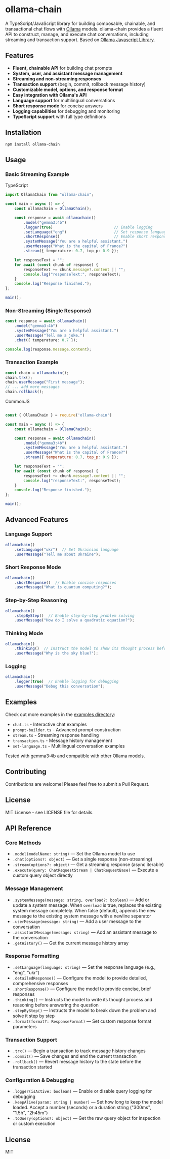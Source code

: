 # ollama-chain

A TypeScript/JavaScript library for building composable, chainable, and transactional chat flows with [Ollama](https://ollama.com/) models. ollama-chain provides a fluent API to construct, manage, and execute chat conversations, including streaming and transaction support. Based on [Ollama Javascript Library](https://www.npmjs.com/package/ollama).

## Features

- **Fluent, chainable API** for building chat prompts
- **System, user, and assistant message management**
- **Streaming and non-streaming responses**
- **Transaction support** (begin, commit, rollback message history)
- **Customizable model, options, and response format**
- **Easy integration with Ollama's API**
- **Language support** for multilingual conversations
- **Short response mode** for concise answers
- **Logging capabilities** for debugging and monitoring
- **TypeScript support** with full type definitions

## Installation

```
npm install ollama-chain
```

## Usage

### Basic Streaming Example

TypeScript

```typescript
import OllamaChain from "ollama-chain";

const main = async () => {
    const ollamachain = OllamaChain();

    const response = await ollamachain()
        .model("gemma3:4b")
        .logger(true)                           // Enable logging
        .setLanguage("eng")                     // Set response language
        .shortResponse()                        // Enable short response mode
        .systemMessage("You are a helpful assistant.")
        .userMessage("What is the capital of France?")
        .stream({ temperature: 0.7, top_p: 0.9 });

    let responseText = "";
    for await (const chunk of response) {
        responseText += chunk.message?.content || "";
        console.log("responseText:", responseText);
    }
    console.log("Response finished.");
};

main();
```

### Non-Streaming (Single Response)

```typescript
const response = await ollamachain()
    .model("gemma3:4b")
    .systemMessage("You are a helpful assistant.")
    .userMessage("Tell me a joke.")
    .chat({ temperature: 0.7 });

console.log(response.message.content);
```

### Transaction Example

```typescript
const chain = ollamachain();
chain.trx();
chain.userMessage("First message");
// ... add more messages
chain.rollback();
```

CommonJS

```javascript

const { OllamaChain } = require('ollama-chain')

const main = async () => {
    const ollamachain = OllamaChain();

    const response = await ollamachain()
        .model("gemma3:4b")
        .systemMessage("You are a helpful assistant.")
        .userMessage("What is the capital of France?")
        .stream({ temperature: 0.7, top_p: 0.9 });

    let responseText = "";
    for await (const chunk of response) {
        responseText += chunk.message?.content || "";
        console.log("responseText:", responseText);
    }
    console.log("Response finished.");
};

main();
```

## Advanced Features

### Language Support
```typescript
ollamachain()
    .setLanguage("ukr")  // Set Ukrainian language
    .userMessage("Tell me about Ukraine");
```

### Short Response Mode
```typescript
ollamachain()
    .shortResponse()  // Enable concise responses
    .userMessage("What is quantum computing?");
```

### Step-by-Step Reasoning
```typescript
ollamachain()
    .stepByStep()  // Enable step-by-step problem solving
    .userMessage("How do I solve a quadratic equation?");
```

### Thinking Mode
```typescript
ollamachain()
    .thinking()  // Instruct the model to show its thought process before answering
    .userMessage("Why is the sky blue?");
```

### Logging
```typescript
ollamachain()
    .logger(true)  // Enable logging for debugging
    .userMessage("Debug this conversation");
```

## Examples

Check out more examples in the [examples directory](https://github.com/dmytro-rudenko/ollama-chain/tree/main/examples):
- `chat.ts` - Interactive chat examples
- `prompt-builder.ts` - Advanced prompt construction
- `stream.ts` - Streaming response handling
- `transaction.ts` - Message history management
- `set-language.ts` - Multilingual conversation examples

Tested with gemma3:4b and compatible with other Ollama models.

## Contributing

Contributions are welcome! Please feel free to submit a Pull Request.

## License

MIT License - see LICENSE file for details.

## API Reference

### Core Methods
- `.model(modelName: string)` — Set the Ollama model to use
- `.chat(options?: object)` — Get a single response (non-streaming)
- `.stream(options?: object)` — Get a streaming response (async iterable)
- `.execute(query: ChatRequestStream | ChatRequestBase)` — Execute a custom query object directly

### Message Management
- `.systemMessage(message: string, overload?: boolean)` — Add or update a system message. When `overload` is true, replaces the existing system message completely. When false (default), appends the new message to the existing system message with a newline separator
- `.userMessage(message: string)` — Add a user message to the conversation
- `.assistantMessage(message: string)` — Add an assistant message to the conversation
- `.getHistory()` — Get the current message history array

### Response Formatting
- `.setLanguage(language: string)` — Set the response language (e.g., "eng", "ukr")
- `.detailedResponse()` — Configure the model to provide detailed, comprehensive responses
- `.shortResponse()` — Configure the model to provide concise, brief responses
- `.thinking()` — Instructs the model to write its thought process and reasoning before answering the question
- `.stepByStep()` — Instructs the model to break down the problem and solve it step by step
- `.format(format?: ResponseFormat)` — Set custom response format parameters

### Transaction Support
- `.trx()` — Begin a transaction to track message history changes
- `.commit()` — Save changes and end the current transaction
- `.rollback()` — Revert message history to the state before the transaction started

### Configuration & Debugging
- `.logger(isActive: boolean)` — Enable or disable query logging for debugging
- `.keepAlive(param: string | number)` — Set how long to keep the model loaded. Accept a number (seconds) or a duration string ("300ms", "1.5h", "2h45m")
- `.toQuery(options?: object)` — Get the raw query object for inspection or custom execution

## License

MIT
